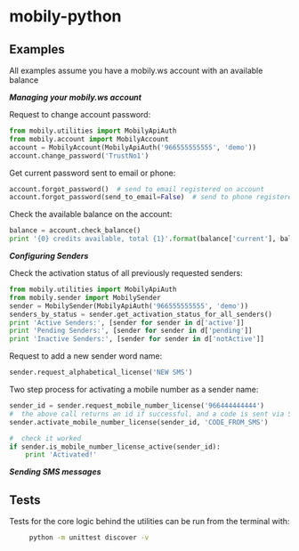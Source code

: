 # mobily-python

## Examples
All examples assume you have a mobily.ws account with an available balance

**_Managing your mobily.ws account_**

Request to change account password:

```python
from mobily.utilities import MobilyApiAuth
from mobily.account import MobilyAccount
account = MobilyAccount(MobilyApiAuth('966555555555', 'demo'))
account.change_password('TrustNo1')
```

Get current password sent to email or phone:

```python
account.forgot_password()  # send to email registered on account
account.forgot_password(send_to_email=False)  # send to phone registered on account
```

Check the available balance on the account:

```python
balance = account.check_balance()
print '{0} credits available, total {1}'.format(balance['current'], balance['total'])
```

**_Configuring Senders_**

Check the activation status of all previously requested senders:

```python
from mobily.utilities import MobilyApiAuth
from mobily.sender import MobilySender
sender = MobilySender(MobilyApiAuth('966555555555', 'demo'))
senders_by_status = sender.get_activation_status_for_all_senders()
print 'Active Senders:', [sender for sender in d['active']]
print 'Pending Senders:', [sender for sender in d['pending']]
print 'Inactive Senders:', [sender for sender in d['notActive']]
```

Request to add a new sender word name:

```python
sender.request_alphabetical_license('NEW SMS')
```

Two step process for activating a mobile number as a sender name:

```python
sender_id = sender.request_mobile_number_license('966444444444')
#  the above call returns an id if successful, and a code is sent via SMS to the number
sender.activate_mobile_number_license(sender_id, 'CODE_FROM_SMS')

#  check it worked
if sender.is_mobile_number_license_active(sender_id):
    print 'Activated!'
```

**_Sending SMS messages_**



## Tests
Tests for the core logic behind the utilities can be run from the terminal with:
```bash
     python -m unittest discover -v
```